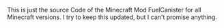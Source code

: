 This is just the source Code of the Minecraft Mod FuelCanister for all Minecraft versions.
I try to keep this updated, but I can't promise anything.